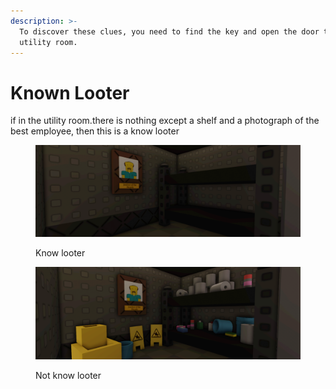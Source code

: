 ```yaml
---
description: >-
  To discover these clues, you need to find the key and open the door to the
  utility room.
---
```


# Known Looter

if in the utility room.there is nothing except a shelf and a photograph of the best employee, then this is a know looter

<div data-full-width="true"><figure><img src="../../.gitbook/assets/image (3).png" alt=""><figcaption><p>Know looter</p></figcaption></figure> <figure><img src="../../.gitbook/assets/file4_5 (1).png" alt=""><figcaption><p>Not know looter</p></figcaption></figure></div>

